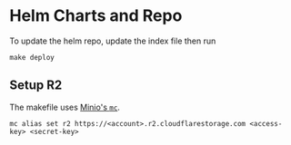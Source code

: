 # Helm Charts and Repo

To update the helm repo, update the index file then run

```
make deploy
```

## Setup R2

The makefile uses [Minio's `mc`](https://min.io/download#/linux).

```
mc alias set r2 https://<account>.r2.cloudflarestorage.com <access-key> <secret-key>
```
